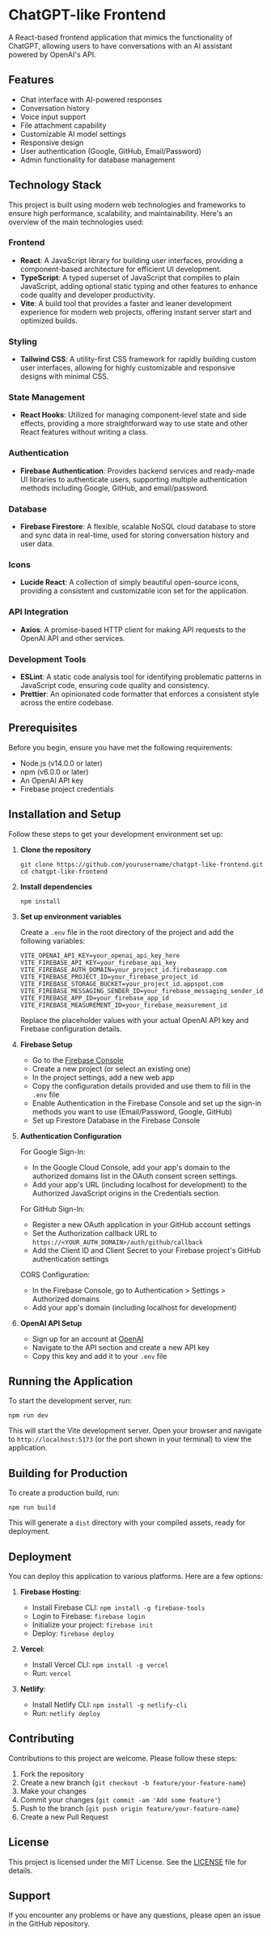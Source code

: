 # ChatGPT-like Frontend

A React-based frontend application that mimics the functionality of ChatGPT, allowing users to have conversations with an AI assistant powered by OpenAI's API.

## Features

- Chat interface with AI-powered responses
- Conversation history
- Voice input support
- File attachment capability
- Customizable AI model settings
- Responsive design
- User authentication (Google, GitHub, Email/Password)
- Admin functionality for database management

## Technology Stack

This project is built using modern web technologies and frameworks to ensure high performance, scalability, and maintainability. Here's an overview of the main technologies used:

### Frontend
- **React**: A JavaScript library for building user interfaces, providing a component-based architecture for efficient UI development.
- **TypeScript**: A typed superset of JavaScript that compiles to plain JavaScript, adding optional static typing and other features to enhance code quality and developer productivity.
- **Vite**: A build tool that provides a faster and leaner development experience for modern web projects, offering instant server start and optimized builds.

### Styling
- **Tailwind CSS**: A utility-first CSS framework for rapidly building custom user interfaces, allowing for highly customizable and responsive designs with minimal CSS.

### State Management
- **React Hooks**: Utilized for managing component-level state and side effects, providing a more straightforward way to use state and other React features without writing a class.

### Authentication
- **Firebase Authentication**: Provides backend services and ready-made UI libraries to authenticate users, supporting multiple authentication methods including Google, GitHub, and email/password.

### Database
- **Firebase Firestore**: A flexible, scalable NoSQL cloud database to store and sync data in real-time, used for storing conversation history and user data.

### Icons
- **Lucide React**: A collection of simply beautiful open-source icons, providing a consistent and customizable icon set for the application.

### API Integration
- **Axios**: A promise-based HTTP client for making API requests to the OpenAI API and other services.

### Development Tools
- **ESLint**: A static code analysis tool for identifying problematic patterns in JavaScript code, ensuring code quality and consistency.
- **Prettier**: An opinionated code formatter that enforces a consistent style across the entire codebase.

## Prerequisites

Before you begin, ensure you have met the following requirements:

- Node.js (v14.0.0 or later)
- npm (v6.0.0 or later)
- An OpenAI API key
- Firebase project credentials

## Installation and Setup

Follow these steps to get your development environment set up:

1. **Clone the repository**

   ```
   git clone https://github.com/yourusername/chatgpt-like-frontend.git
   cd chatgpt-like-frontend
   ```

2. **Install dependencies**

   ```
   npm install
   ```

3. **Set up environment variables**

   Create a `.env` file in the root directory of the project and add the following variables:

   ```
   VITE_OPENAI_API_KEY=your_openai_api_key_here
   VITE_FIREBASE_API_KEY=your_firebase_api_key
   VITE_FIREBASE_AUTH_DOMAIN=your_project_id.firebaseapp.com
   VITE_FIREBASE_PROJECT_ID=your_firebase_project_id
   VITE_FIREBASE_STORAGE_BUCKET=your_project_id.appspot.com
   VITE_FIREBASE_MESSAGING_SENDER_ID=your_firebase_messaging_sender_id
   VITE_FIREBASE_APP_ID=your_firebase_app_id
   VITE_FIREBASE_MEASUREMENT_ID=your_firebase_measurement_id
   ```

   Replace the placeholder values with your actual OpenAI API key and Firebase configuration details.

4. **Firebase Setup**

   - Go to the [Firebase Console](https://console.firebase.google.com/)
   - Create a new project (or select an existing one)
   - In the project settings, add a new web app
   - Copy the configuration details provided and use them to fill in the `.env` file
   - Enable Authentication in the Firebase Console and set up the sign-in methods you want to use (Email/Password, Google, GitHub)
   - Set up Firestore Database in the Firebase Console

5. **Authentication Configuration**

   For Google Sign-In:
   - In the Google Cloud Console, add your app's domain to the authorized domains list in the OAuth consent screen settings.
   - Add your app's URL (including localhost for development) to the Authorized JavaScript origins in the Credentials section.

   For GitHub Sign-In:
   - Register a new OAuth application in your GitHub account settings
   - Set the Authorization callback URL to `https://<YOUR_AUTH_DOMAIN>/auth/github/callback`
   - Add the Client ID and Client Secret to your Firebase project's GitHub authentication settings

   CORS Configuration:
   - In the Firebase Console, go to Authentication > Settings > Authorized domains
   - Add your app's domain (including localhost for development)

6. **OpenAI API Setup**

   - Sign up for an account at [OpenAI](https://openai.com/)
   - Navigate to the API section and create a new API key
   - Copy this key and add it to your `.env` file

## Running the Application

To start the development server, run:

```
npm run dev
```

This will start the Vite development server. Open your browser and navigate to `http://localhost:5173` (or the port shown in your terminal) to view the application.

## Building for Production

To create a production build, run:

```
npm run build
```

This will generate a `dist` directory with your compiled assets, ready for deployment.

## Deployment

You can deploy this application to various platforms. Here are a few options:

1. **Firebase Hosting**:
   - Install Firebase CLI: `npm install -g firebase-tools`
   - Login to Firebase: `firebase login`
   - Initialize your project: `firebase init`
   - Deploy: `firebase deploy`

2. **Vercel**:
   - Install Vercel CLI: `npm install -g vercel`
   - Run: `vercel`

3. **Netlify**:
   - Install Netlify CLI: `npm install -g netlify-cli`
   - Run: `netlify deploy`

## Contributing

Contributions to this project are welcome. Please follow these steps:

1. Fork the repository
2. Create a new branch (`git checkout -b feature/your-feature-name`)
3. Make your changes
4. Commit your changes (`git commit -am 'Add some feature'`)
5. Push to the branch (`git push origin feature/your-feature-name`)
6. Create a new Pull Request

## License

This project is licensed under the MIT License. See the [LICENSE](LICENSE) file for details.

## Support

If you encounter any problems or have any questions, please open an issue in the GitHub repository.